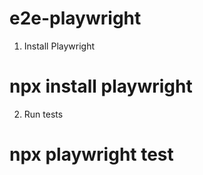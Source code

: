 # e2e-playwright

1) Install Playwright

# npx install playwright


2) Run tests

# npx playwright test